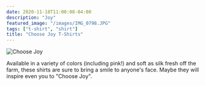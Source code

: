 ```yaml
---
date: 2020-11-18T11:00:08-04:00
description: "Joy"
featured_image: "/images/IMG_0798.JPG"
tags: ["t-shirt", "shirt"]
title: "Choose Joy T-Shirts"
---
```

![](/images/IMG_0798.JPG "Choose Joy")


Available in a variety of colors (including pink!) and soft as silk fresh off the farm, these shirts are sure to bring a smile to anyone's face. Maybe they will inspire even you to "Choose Joy".
